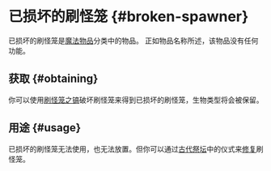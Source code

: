 # 已损坏的刷怪笼 {#broken-spawner}

已损坏的刷怪笼是[魔法物品](/Magical-Items)分类中的物品。
正如物品名称所述，该物品没有任何功能。

## 获取 {#obtaining}

你可以使用[刷怪笼之镐](/Pickaxe-of-Containment)破坏刷怪笼来得到已损坏的刷怪笼，生物类型将会被保留。

## 用途 {#usage}

已损坏的刷怪笼无法使用，也无法放置。但你可以通过[古代祭坛](/Ancient-Altar)中的仪式来[修复](/Reinforced-Spawner)刷怪笼。
